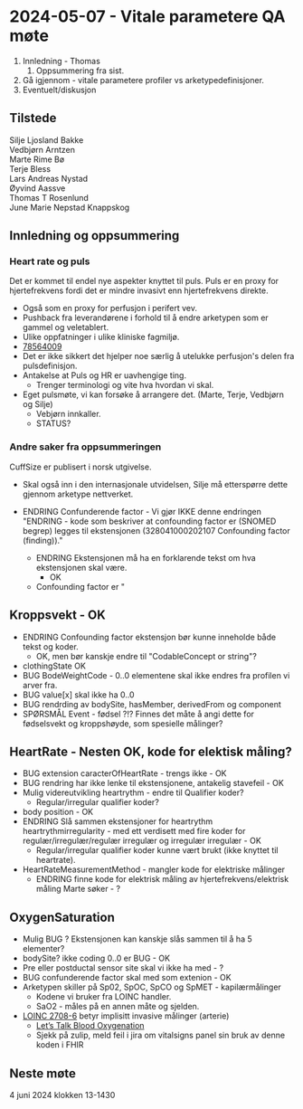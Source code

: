 # 2024-05-07 - Vitale parametere QA møte

1. Innledning - Thomas
   1. Oppsummering fra sist.
2. Gå igjennom - vitale parametere profiler vs arketypedefinisjoner.
3. Eventuelt/diskusjon

## Tilstede

Silje Ljosland Bakke  
Vedbjørn Arntzen  
Marte Rime Bø  
Terje Bless  
Lars Andreas Nystad  
Øyvind Aassve  
Thomas T Rosenlund  
June Marie Nepstad Knappskog  

## Innledning og oppsummering

### Heart rate og puls

Det er kommet til endel nye aspekter knyttet til puls.
Puls er en proxy for hjertefrekvens fordi det er mindre invasivt enn hjertefrekvens direkte.

* Også som en proxy for perfusjon i perifert vev.
* Pushback fra leverandørene i forhold til å endre arketypen som er gammel og veletablert.
* Ulike oppfatninger i ulike kliniske fagmiljø.
* [78564009](https://browser.ihtsdotools.org/?perspective=full&conceptId1=78564009&edition=MAIN/2024-05-01&release=&)
* Det er ikke sikkert det hjelper noe særlig å utelukke perfusjon's delen fra pulsdefinisjon.
* Antakelse at Puls og HR er uavhengige ting.
  * Trenger terminologi og vite hva hvordan vi skal.
* Eget pulsmøte, vi kan forsøke å arrangere det. (Marte, Terje, Vedbjørn og Silje)
  * Vebjørn innkaller.
  * STATUS?

### Andre saker fra oppsummeringen

CuffSize er publisert i norsk utgivelse.

* Skal også inn i den internasjonale utvidelsen, Silje må etterspørre dette gjennom arketype nettverket.

* ENDRING Confunderende factor - Vi gjør IKKE denne endringen "ENDRING - kode som beskriver at confounding factor er (SNOMED begrep) legges til ekstensjonen (328041000202107 Confounding factor (finding))."
  * ENDRING Ekstensjonen må ha en forklarende tekst om hva ekstensjonen skal være.
    * OK
  * Confounding factor er "

## Kroppsvekt - OK

* ENDRING Confounding factor ekstensjon bør kunne inneholde både tekst og koder.
  * OK, men bør kanskje endre til "CodableConcept or string"?
* clothingState OK
* BUG BodeWeightCode - 0..0 elementene skal ikke endres fra profilen vi arver fra.
* BUG value[x] skal ikke ha 0..0
* BUG rendrding av bodySite, hasMember, derivedFrom og component
* SPØRSMÅL Event - fødsel ?!? Finnes det måte å angi dette for fødselsvekt og kroppshøyde, som spesielle målinger?

## HeartRate - Nesten OK, kode for elektisk måling?

* BUG extension caracterOfHeartRate - trengs ikke - OK
* BUG rendring har ikke lenke til ekstensjonene, antakelig stavefeil - OK
* Mulig videreutvikling heartrythm - endre til Qualifier koder?
  * Regular/irregular qualifier koder?
* body position - OK
* ENDRING Slå sammen ekstensjoner for heartrythm heartrythmirregularity - med ett verdisett med fire koder for regulær/irregulær/regulær irregulær og irregulær irregulær - OK
  * Regular/irregular qualifier koder kunne vært brukt (ikke knyttet til heartrate).
* HeartRateMeasurementMethod - mangler kode for elektriske målinger
  * ENDRING finne kode for elektrisk måling av hjertefrekvens/elektrisk måling Marte søker - ?
 
## OxygenSaturation

* Mulig BUG ? Ekstensjonen kan kanskje slås sammen til å ha 5 elementer?  
* bodySite? ikke coding 0..0 er BUG - OK
* Pre eller postductal sensor site skal vi ikke ha med - ?
* BUG confunderende factor skal med som extenion - OK
* Arketypen skiller på Sp02, SpOC, SpCO og SpMET - kapilærmålinger
  * Kodene vi bruker fra LOINC handler.
  * SaO2 - måles på en annen måte og sjelden.
* [LOINC 2708-6](https://loinc.org/2708-6) betyr implisitt invasive målinger (arterie)
  * [Let’s Talk Blood Oxygenation](https://www.cablesandsensors.com/pages/difference-between-spo2-sao2-pao2)
  * Sjekk på zulip, meld feil i jira om vitalsigns panel sin bruk av denne koden i FHIR

## Neste møte

4 juni 2024 klokken 13-1430
